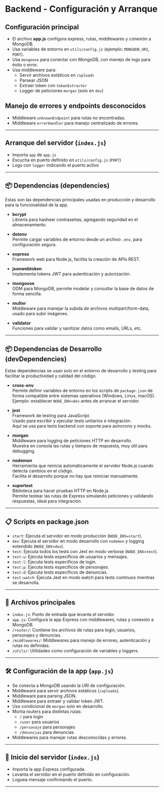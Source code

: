 # Backend - Configuración y Arranque

## Configuración principal

- El archivo **app.js** configura express, rutas, middlewares y conexión a MongoDB.
- Usa variables de entorno en `utils/config.js` (ejemplo: `MONGODB_URI`, `PORT`).
- Usa `mongoose` para conectar con MongoDB, con manejo de logs para éxito o error.
- Usa middleware para:
  - Servir archivos estáticos en `/uploads`
  - Parsear JSON
  - Extraer token con `tokenExtractor`
  - Logger de peticiones `morgan` (solo en `dev`)


## Manejo de errores y endpoints desconocidos

- Middleware `unknownEndpoint` para rutas no encontradas.
- Middleware `errorHandler` para manejo centralizado de errores.

---

## Arranque del servidor (`index.js`)

- Importa `app` de `app.js`
- Escucha en puerto definido en `utils/config.js` (`PORT`)
- Logs con `logger` indicando el puerto activo

---


## 📦 Dependencias (dependencies)

Estas son las dependencias principales usadas en producción y desarrollo para la funcionalidad de la app.

- **bcrypt**  
  Librería para hashear contraseñas, agregando seguridad en el almacenamiento.

- **dotenv**  
  Permite cargar variables de entorno desde un archivo `.env`, para configuración segura.

- **express**  
  Framework web para Node.js, facilita la creación de APIs REST.

- **jsonwebtoken**  
  Implementa tokens JWT para autenticación y autorización.

- **mongoose**  
  ODM para MongoDB, permite modelar y consultar la base de datos de forma sencilla.

- **multer**  
  Middleware para manejar la subida de archivos multipart/form-data, usado para subir imágenes.

- **validator**  
  Funciones para validar y sanitizar datos como emails, URLs, etc.

---

## 📦 Dependencias de Desarrollo (devDependencies)

Estas dependencias se usan solo en el entorno de desarrollo y testing para facilitar la productividad y calidad del código.

- **cross-env**  
  Permite definir variables de entorno en los scripts de `package.json` de forma compatible entre sistemas operativos (Windows, Linux, macOS).  
  Ejemplo: establecer `NODE_ENV=dev` antes de arrancar el servidor.

- **jest**  
  Framework de testing para JavaScript.  
  Usado para escribir y ejecutar tests unitarios e integración.  
  Aquí se usa para tests backend con soporte para asíncrono y mocks.

- **morgan**  
  Middleware para logging de peticiones HTTP en desarrollo.  
  Muestra en consola las rutas y tiempos de respuesta, muy útil para debugging.

- **nodemon**  
  Herramienta que reinicia automáticamente el servidor Node.js cuando detecta cambios en el código.  
  Facilita el desarrollo porque no hay que reiniciar manualmente.

- **supertest**  
  Biblioteca para hacer pruebas HTTP en Node.js.  
  Permite testear las rutas de Express simulando peticiones y validando respuestas, ideal para integración.

---

## 📋 Scripts en package.json

- `start`: Ejecuta el servidor en modo producción (`NODE_ENV=start`).
- `dev`: Ejecuta el servidor en modo desarrollo con `nodemon` y logging extendido (`NODE_ENV=dev`).
- `test`: Ejecuta todos los tests con Jest en modo verbose (`NODE_ENV=test`).
- `test:u`: Ejecuta tests específicos de usuarios y mensajes.
- `test:l`: Ejecuta tests específicos de login.
- `test:p`: Ejecuta tests específicos de personajes.
- `test:d`: Ejecuta tests específicos de denuncias.
- `test:watch`: Ejecuta Jest en modo watch para tests continuos mientras se desarrolla.

---

## 🔧 Archivos principales

- `index.js`: Punto de entrada que levanta el servidor.
- `app.js`: Configura la app Express con middlewares, rutas y conexión a MongoDB.
- `/router/`: Contiene los archivos de rutas para login, usuarios, personajes y denuncias.
- `/middlewares/`: Middlewares para manejo de errores, autenticación y rutas no definidas.
- `/utils/`: Utilidades como configuración de variables y loggers.

---

## 🛠 Configuración de la app (`app.js`)

- Se conecta a MongoDB usando la URI de configuración.
- Middleware para servir archivos estáticos (`/uploads`).
- Middleware para parsing JSON.
- Middleware para extraer y validar token JWT.
- Uso condicional de `morgan` solo en desarrollo.
- Monta routers para distintas rutas:
  - `/` para login
  - `/user` para usuarios
  - `/personaje` para personajes
  - `/denuncias` para denuncias
- Middlewares para manejar rutas desconocidas y errores.

---

## 🚀 Inicio del servidor (`index.js`)

- Importa la app Express configurada.
- Levanta el servidor en el puerto definido en configuración.
- Loguea mensaje confirmando el puerto.

---





